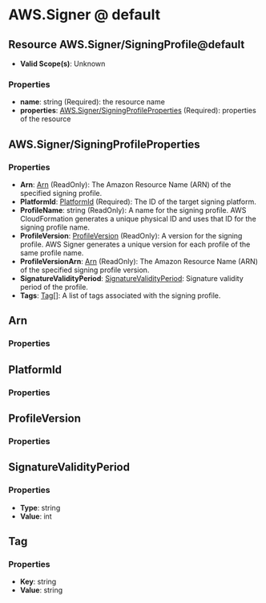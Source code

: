 # AWS.Signer @ default

## Resource AWS.Signer/SigningProfile@default
* **Valid Scope(s)**: Unknown
### Properties
* **name**: string (Required): the resource name
* **properties**: [AWS.Signer/SigningProfileProperties](#awssignersigningprofileproperties) (Required): properties of the resource

## AWS.Signer/SigningProfileProperties
### Properties
* **Arn**: [Arn](#arn) (ReadOnly): The Amazon Resource Name (ARN) of the specified signing profile.
* **PlatformId**: [PlatformId](#platformid) (Required): The ID of the target signing platform.
* **ProfileName**: string (ReadOnly): A name for the signing profile. AWS CloudFormation generates a unique physical ID and uses that ID for the signing profile name. 
* **ProfileVersion**: [ProfileVersion](#profileversion) (ReadOnly): A version for the signing profile. AWS Signer generates a unique version for each profile of the same profile name.
* **ProfileVersionArn**: [Arn](#arn) (ReadOnly): The Amazon Resource Name (ARN) of the specified signing profile version.
* **SignatureValidityPeriod**: [SignatureValidityPeriod](#signaturevalidityperiod): Signature validity period of the profile.
* **Tags**: [Tag](#tag)[]: A list of tags associated with the signing profile.

## Arn
### Properties

## PlatformId
### Properties

## ProfileVersion
### Properties

## SignatureValidityPeriod
### Properties
* **Type**: string
* **Value**: int

## Tag
### Properties
* **Key**: string
* **Value**: string

